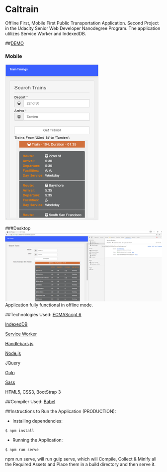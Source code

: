 # Caltrain 
Offline First, Mobile First Public Transportation Application. Second Project in the Udacity Senior Web Developer Nanodegree Program.
The application utilizes Service Worker and IndexedDB.

##[DEMO](https://offline-first-amr.herokuapp.com)  

### Mobile  
<img src="https://github.com/arjunmitrareddy/Udacity_Senior_Web_Dev_Project2/blob/master/public/imgs/mobile.png" width="300" height="500" />

###Desktop
![image](https://github.com/arjunmitrareddy/Udacity_Senior_Web_Dev_Project2/blob/master/public/imgs/desktop.png)
Application fully functional in offline mode.

##Technologies Used:
[ECMAScript 6](http://es6-features.org/)

[IndexedDB](https://developer.mozilla.org/en/docs/Web/API/IndexedDB_API)  

[Service Worker](https://developer.mozilla.org/en-US/docs/Web/API/Service_Worker_API)

[Handlebars.js](http://handlebarsjs.com/)

[Node.js](https://nodejs.org/en/)

JQuery  

[Gulp](http://gulpjs.com/)

[Sass](http://sass-lang.com/)

HTML5, CSS3, BootStrap 3  

##Compiler Used:
[Babel](https://babeljs.io/)

##Instructions to Run the Application (PRODUCTION):
- Installing dependencies:
```{r, engine='bash', count_lines}
$ npm install
```

- Running the Application:
```{r, engine='bash', count_lines}
$ npm run serve
```
npm run serve, will run gulp serve, which will Compile, Collect & Minify all the Required Assets and Place them in a build directory and then serve it.


